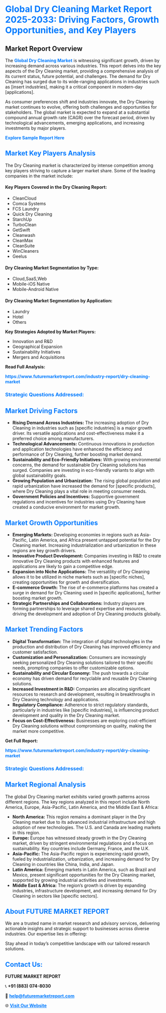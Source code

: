 <h1 style="color: #007BFF;">Global Dry Cleaning Market Report 2025-2033: Driving Factors, Growth Opportunities, and Key Players</h1>

<section id="overview">
<h2>Market Report Overview</h2>
<p>The <a href="https://www.futuremarketreport.com/industry-report/dry-cleaning-market" style="color: #007BFF; text-decoration: none;"><strong>Global Dry Cleaning Market</strong></a> is witnessing significant growth, driven by increasing demand across various industries. This report delves into the key aspects of the Dry Cleaning market, providing a comprehensive analysis of its current status, future potential, and challenges. The demand for Dry Cleaning has surged due to its wide-ranging applications in industries such as [insert industries], making it a critical component in modern-day [applications].</p>
<p>As consumer preferences shift and industries innovate, the Dry Cleaning market continues to evolve, offering both challenges and opportunities for stakeholders. The global market is expected to expand at a substantial compound annual growth rate (CAGR) over the forecast period, driven by technological advancements, emerging applications, and increasing investments by major players.</p>
</section>

<section id="overview">
<p><a href="https://www.futuremarketreport.com/request-sample/reportId=56666" style="color: #007BFF; text-decoration: none;"><strong>Explore Sample Report Here</strong></a></p>
</section>

<section id="key-players">
<h2 style="color: #007BFF;">Market Key Players Analysis</h2>
<p>The Dry Cleaning market is characterized by intense competition among key players striving to capture a larger market share. Some of the leading companies in the market include:</p>
<h4>Key Players Covered in the Dry Cleaning Report:</h4>
<ul><li>CleanCloud</li><li>Comca Systems</li><li>FCS Laundry</li><li>Quick Dry Cleaning</li><li>StarchUp</li><li>TurboClean</li><li>GetSwift</li><li>Cleanwash</li><li>CleanMax</li><li>CleanSuite</li><li>WinCleaners</li><li>Geelus</li></ul>
<h4>Dry Cleaning Market Segmentation by Type:</h4>
<ul><li>Cloud,SaaS,Web</li><li>Mobile-iOS Native</li><li>Mobile-Android Native</li></ul>

<h4>Dry Cleaning Market Segmentation by Application:</h4>
<ul><li>Laundry</li><li>Hotel</li><li>Others</li></ul>
<p><strong>Key Strategies Adopted by Market Players:</strong></p>
<ul>
<li>Innovation and R&D</li>
<li>Geographical Expansion</li>
<li>Sustainability Initiatives</li>
<li>Mergers and Acquisitions</li>
</ul>
</section>

<section>
<p><strong>Read Full Analysis: </strong></p><a href="https://www.futuremarketreport.com/industry-report/dry-cleaning-market" style="color: #007BFF; text-decoration: none;"><strong>https://www.futuremarketreport.com/industry-report/dry-cleaning-market</strong></a>
<h3 style="color: #007BFF;">Strategic Questions Addressed:</h3>
</section>

<section id="driving-factors">
<h2 style="color: #007BFF;">Market Driving Factors</h2>
<ul>
<li><strong>Rising Demand Across Industries:</strong> The increasing adoption of Dry Cleaning in industries such as [specific industries] is a major growth driver. Its versatile applications and cost-effectiveness make it a preferred choice among manufacturers.</li>
<li><strong>Technological Advancements:</strong> Continuous innovations in production and application technologies have enhanced the efficiency and performance of Dry Cleaning, further boosting market demand.</li>
<li><strong>Sustainability and Eco-Friendly Initiatives:</strong> With growing environmental concerns, the demand for sustainable Dry Cleaning solutions has surged. Companies are investing in eco-friendly variants to align with global sustainability goals.</li>
<li><strong>Growing Population and Urbanization:</strong> The rising global population and rapid urbanization have increased the demand for [specific products], where Dry Cleaning plays a vital role in meeting consumer needs.</li>
<li><strong>Government Policies and Incentives:</strong> Supportive government regulations and incentives for industries using Dry Cleaning have created a conducive environment for market growth.</li>
</ul>
</section>

<section id="growth-opportunities">
<h2 style="color: #007BFF;">Market Growth Opportunities</h2>
<ul>
<li><strong>Emerging Markets:</strong> Developing economies in regions such as Asia-Pacific, Latin America, and Africa present untapped potential for the Dry Cleaning market. Increasing industrialization and urbanization in these regions are key growth drivers.</li>
<li><strong>Innovative Product Development:</strong> Companies investing in R&D to create innovative Dry Cleaning products with enhanced features and applications are likely to gain a competitive edge.</li>
<li><strong>Expansion into Niche Applications:</strong> The versatility of Dry Cleaning allows it to be utilized in niche markets such as [specific niches], creating opportunities for growth and diversification.</li>
<li><strong>E-commerce Growth:</strong> The rise of e-commerce platforms has created a surge in demand for Dry Cleaning used in [specific applications], further boosting market growth.</li>
<li><strong>Strategic Partnerships and Collaborations:</strong> Industry players are forming partnerships to leverage shared expertise and resources, driving the development and adoption of Dry Cleaning products globally.</li>
</ul>
</section>

<section id="trending-factors">
<h2 style="color: #007BFF;">Market Trending Factors</h2>
<ul>
<li><strong>Digital Transformation:</strong> The integration of digital technologies in the production and distribution of Dry Cleaning has improved efficiency and customer satisfaction.</li>
<li><strong>Customization and Personalization:</strong> Consumers are increasingly seeking personalized Dry Cleaning solutions tailored to their specific needs, prompting companies to offer customizable options.</li>
<li><strong>Sustainability and Circular Economy:</strong> The push towards a circular economy has driven demand for recyclable and reusable Dry Cleaning solutions.</li>
<li><strong>Increased Investment in R&D:</strong> Companies are allocating significant resources to research and development, resulting in breakthroughs in Dry Cleaning technology and applications.</li>
<li><strong>Regulatory Compliance:</strong> Adherence to strict regulatory standards, particularly in industries like [specific industries], is influencing product development and quality in the Dry Cleaning market.</li>
<li><strong>Focus on Cost-Effectiveness:</strong> Businesses are exploring cost-efficient Dry Cleaning solutions without compromising on quality, making the market more competitive.</li>
</ul>
</section>

<section>
<p><strong>Get Full Report: </strong></p><a href="https://www.futuremarketreport.com/industry-report/dry-cleaning-market" style="color: #007BFF; text-decoration: none;"><strong>https://www.futuremarketreport.com/industry-report/dry-cleaning-market</strong></a>
<h3 style="color: #007BFF;">Strategic Questions Addressed:</h3>
</section>


<section id="regional-analysis">
<h2 style="color: #007BFF;">Market Regional Analysis</h2>
<p>The global Dry Cleaning market exhibits varied growth patterns across different regions. The key regions analyzed in this report include North America, Europe, Asia-Pacific, Latin America, and the Middle East & Africa:</p>
<ul>
<li><strong>North America:</strong> This region remains a dominant player in the Dry Cleaning market due to its advanced industrial infrastructure and high adoption of new technologies. The U.S. and Canada are leading markets in this region.</li>
<li><strong>Europe:</strong> Europe has witnessed steady growth in the Dry Cleaning market, driven by stringent environmental regulations and a focus on sustainability. Key countries include Germany, France, and the U.K.</li>
<li><strong>Asia-Pacific:</strong> The Asia-Pacific region is experiencing rapid growth, fueled by industrialization, urbanization, and increasing demand for Dry Cleaning in countries like China, India, and Japan.</li>
<li><strong>Latin America:</strong> Emerging markets in Latin America, such as Brazil and Mexico, present significant opportunities for the Dry Cleaning market, supported by growing industrial activities and investments.</li>
<li><strong>Middle East & Africa:</strong> The region’s growth is driven by expanding industries, infrastructure development, and increasing demand for Dry Cleaning in sectors like [specific sectors].</li>
</ul>
</section>

<footer>
<h2 style="color: #007BFF;">About FUTURE MARKET REPORT</h2>
<p>We are a trusted name in market research and advisory services, delivering actionable insights and strategic support to businesses across diverse industries. Our expertise lies in offering:</p>

<p>Stay ahead in today’s competitive landscape with our tailored research solutions.</p>

<h2 style="color: #007BFF;">Contact Us:</h2>
<p><strong>FUTURE MARKET REPORT</strong></p>
<p>📞 <strong>+91 (883) 074-8030</strong></p>
<p>📧 <strong><a href="mailto:help@futuremarketreport.com" style="color: #007BFF;">help@futuremarketreport.com</a></strong></p>
<p>🌐 <strong><a href="https://www.futuremarketreport.com/" style="color: #007BFF;">Visit Our Website</a></strong></p>
</footer>
